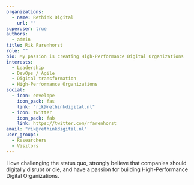 ```yaml
---
organizations:
  - name: Rethink Digital
    url: ""
superuser: true
authors:
  - admin
title: Rik Farenhorst
role: ""
bio: My passion is creating High-Performance Digital Organizations
interests:
  - Leadership
  - DevOps / Agile
  - Digital transformation
  - High-Performance Organizations
social:
  - icon: envelope
    icon_pack: fas
    link: "rik@rethinkdigital.nl"
  - icon: twitter
    icon_pack: fab
    link: https://twitter.com/rfarenhorst
email: "rik@rethinkdigital.nl"
user_groups:
  - Researchers
  - Visitors
---
```

I love challenging the status quo, strongly believe that companies should digitally disrupt or die, and have a passion for building High-Performance Digital Organizations.
